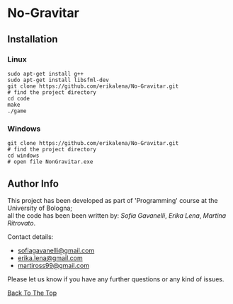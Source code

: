 # No-Gravitar

## Installation

### Linux
```
sudo apt-get install g++
sudo apt-get install libsfml-dev
git clone https://github.com/erikalena/No-Gravitar.git
# find the project directory 
cd code
make
./game
```

### Windows
```
git clone https://github.com/erikalena/No-Gravitar.git
# find the project directory 
cd windows
# open file NonGravitar.exe
```

## Author Info

This project has been developed as part of 'Programming' course at the University of Bologna;<br>
all the code has been been written by: *Sofia Gavanelli*, *Erika Lena*, *Martina Ritrovato*.

Contact details:
- sofiagavanelli@gmail.com
- erika.lena@gmail.com
- martiross99@gmail.com

Please let us know if you have any further questions or any kind of issues.

[Back To The Top](#No-Gravitar)
